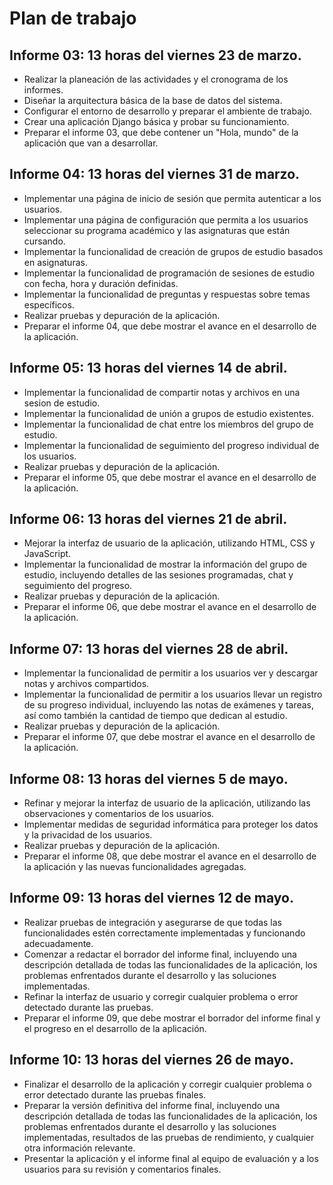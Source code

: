 # Plan de trabajo

## Informe 03: 13 horas del viernes 23 de marzo.

* Realizar la planeación de las actividades y el cronograma de los informes.
* Diseñar la arquitectura básica de la base de datos del sistema.
* Configurar el entorno de desarrollo y preparar el ambiente de trabajo.
* Crear una aplicación Django básica y probar su funcionamiento.
* Preparar el informe 03, que debe contener un "Hola, mundo" de la aplicación que van a desarrollar.

## Informe 04: 13 horas del viernes 31 de marzo.

* Implementar una página de inicio de sesión que permita autenticar a los usuarios.
* Implementar una página de configuración que permita a los usuarios seleccionar su programa académico y las asignaturas que están cursando.
* Implementar la funcionalidad de creación de grupos de estudio basados en asignaturas.
* Implementar la funcionalidad de programación de sesiones de estudio con fecha, hora y duración definidas.
* Implementar la funcionalidad de preguntas y respuestas sobre temas específicos.
* Realizar pruebas y depuración de la aplicación.
* Preparar el informe 04, que debe mostrar el avance en el desarrollo de la aplicación.

## Informe 05: 13 horas del viernes 14 de abril.

* Implementar la funcionalidad de compartir notas y archivos en una sesion de estudio.
* Implementar la funcionalidad de unión a grupos de estudio existentes.
* Implementar la funcionalidad de chat entre los miembros del grupo de estudio.
* Implementar la funcionalidad de seguimiento del progreso individual de los usuarios.
* Realizar pruebas y depuración de la aplicación.
* Preparar el informe 05, que debe mostrar el avance en el desarrollo de la aplicación.

## Informe 06: 13 horas del viernes 21 de abril.

* Mejorar la interfaz de usuario de la aplicación, utilizando HTML, CSS y JavaScript.
* Implementar la funcionalidad de mostrar la información del grupo de estudio, incluyendo detalles de las sesiones programadas, chat y seguimiento del progreso.
* Realizar pruebas y depuración de la aplicación.
* Preparar el informe 06, que debe mostrar el avance en el desarrollo de la aplicación.

## Informe 07: 13 horas del viernes 28 de abril.

* Implementar la funcionalidad de permitir a los usuarios ver y descargar notas y archivos compartidos.
* Implementar la funcionalidad de permitir a los usuarios llevar un registro de su progreso individual, incluyendo las notas de exámenes y tareas, así como también la cantidad de tiempo que dedican al estudio.
* Realizar pruebas y depuración de la aplicación.
* Preparar el informe 07, que debe mostrar el avance en el desarrollo de la aplicación.

## Informe 08: 13 horas del viernes 5 de mayo.

* Refinar y mejorar la interfaz de usuario de la aplicación, utilizando las observaciones y comentarios de los usuarios.
* Implementar medidas de seguridad informática para proteger los datos y la privacidad de los usuarios.
* Realizar pruebas y depuración de la aplicación.
* Preparar el informe 08, que debe mostrar el avance en el desarrollo de la aplicación y las nuevas funcionalidades agregadas.

## Informe 09: 13 horas del viernes 12 de mayo.

* Realizar pruebas de integración y asegurarse de que todas las funcionalidades estén correctamente implementadas y funcionando adecuadamente.
* Comenzar a redactar el borrador del informe final, incluyendo una descripción detallada de todas las funcionalidades de la aplicación, los problemas enfrentados durante el desarrollo y las soluciones implementadas.
* Refinar la interfaz de usuario y corregir cualquier problema o error detectado durante las pruebas.
* Preparar el informe 09, que debe mostrar el borrador del informe final y el progreso en el desarrollo de la aplicación.

## Informe 10: 13 horas del viernes 26 de mayo.

* Finalizar el desarrollo de la aplicación y corregir cualquier problema o error detectado durante las pruebas finales.
* Preparar la versión definitiva del informe final, incluyendo una descripción detallada de todas las funcionalidades de la aplicación, los problemas enfrentados durante el desarrollo y las soluciones implementadas, resultados de las pruebas de rendimiento, y cualquier otra información relevante.
* Presentar la aplicación y el informe final al equipo de evaluación y a los usuarios para su revisión y comentarios finales.
